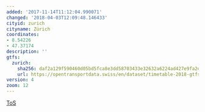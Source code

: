 ```yaml
---
added: '2017-11-14T11:12:04.990071'
changed: '2018-04-03T12:09:48.146433'
cityid: zurich
cityname: Zürich
coordinates:
- 8.54226
- 47.37174
description: ''
gtfs:
  zurich:
    sha256: daf2a129f590460d05bd5fca8e3dd58703433e32632a6224ad427e9fa2d7ba35
    url: https://opentransportdata.swiss/en/dataset/timetable-2018-gtfs/permalink
version: 4
zoom: 12
---
```


[ToS](https://opentransportdata.swiss/en/terms-of-use/)
